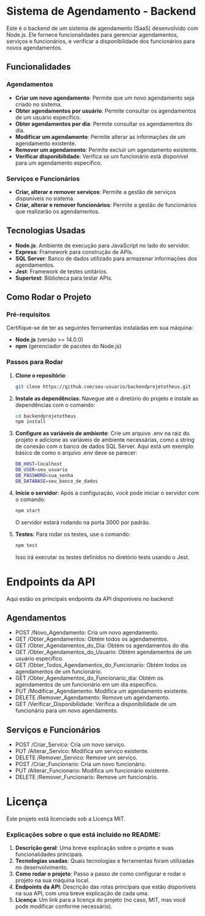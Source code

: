 # Sistema de Agendamento - Backend

Este é o backend de um sistema de agendamento (SaaS) desenvolvido com Node.js. Ele fornece funcionalidades para gerenciar agendamentos, serviços e funcionários, e verificar a disponibilidade dos funcionários para novos agendamentos.

## Funcionalidades

### Agendamentos
- **Criar um novo agendamento**: Permite que um novo agendamento seja criado no sistema.
- **Obter agendamentos por usuário**: Permite consultar os agendamentos de um usuário específico.
- **Obter agendamentos por dia**: Permite consultar os agendamentos do dia.
- **Modificar um agendamento**: Permite alterar as informações de um agendamento existente.
- **Remover um agendamento**: Permite excluir um agendamento existente.
- **Verificar disponibilidade**: Verifica se um funcionário está disponível para um agendamento específico.

### Serviços e Funcionários
- **Criar, alterar e remover serviços**: Permite a gestão de serviços disponíveis no sistema.
- **Criar, alterar e remover funcionários**: Permite a gestão de funcionários que realizarão os agendamentos.

## Tecnologias Usadas

- **Node.js**: Ambiente de execução para JavaScript no lado do servidor.
- **Express**: Framework para construção de APIs.
- **SQL Server**: Banco de dados utilizado para armazenar informações dos agendamentos.
- **Jest**: Framework de testes unitários.
- **Supertest**: Biblioteca para testar APIs.

## Como Rodar o Projeto

### Pré-requisitos
Certifique-se de ter as seguintes ferramentas instaladas em sua máquina:
- **Node.js** (versão >= 14.0.0)
- **npm** (gerenciador de pacotes do Node.js)

### Passos para Rodar

1. **Clone o repositório**:

   ```bash
   git clone https://github.com/seu-usuario/backendprojetotheus.git
   ```

2. **Instale as dependências**:
    Navegue até o diretório do projeto e instale as dependências com o comando:
    ```bash
    cd backendprojetotheus
    npm install
   ```

3. **Configure as variáveis de ambiente**:
    Crie um arquivo .env na raiz do projeto e adicione as variáveis de ambiente necessárias, como a string de conexão com o banco de dados SQL Server. Aqui está um exemplo básico de como o arquivo .env deve se parecer:
    ```bash
    DB_HOST=localhost
    DB_USER=seu_usuario
    DB_PASSWORD=sua_senha
    DB_DATABASE=seu_banco_de_dados
    ```

4. **Inicie o servidor**:
    Após a configuração, você pode iniciar o servidor com o comando:
    ```bash
    npm start
    ```
    O servidor estará rodando na porta 3000 por padrão.

5. **Testes**:
    Para rodar os testes, use o comando:
    ```bash
    npm test
    ```
    Isso irá executar os testes definidos no diretório tests usando o Jest.


# Endpoints da API
Aqui estão os principais endpoints da API disponíveis no backend:

## Agendamentos
* POST /Novo_Agendamento: Cria um novo agendamento.
* GET /Obter_Agendamentos: Obtém todos os agendamentos.
* GET /Obter_Agendamentos_do_Dia: Obtém os agendamentos do dia.
* GET /Obter_Agendamentos_do_Usuario: Obtém agendamentos de um usuário específico.
* GET /Obter_Todos_Agendamentos_do_Funcionario: Obtém todos os agendamentos de um funcionário.
* GET /Obter_Agendamentos_do_Funcionario_dia: Obtém os agendamentos de um funcionário em um dia específico.
* PUT /Modificar_Agendamento: Modifica um agendamento existente.
* DELETE /Remover_Agendamento: Remove um agendamento.
* GET /Verificar_Disponibilidade: Verifica a disponibilidade de um funcionário para um novo agendamento.

## Serviços e Funcionários
* POST /Criar_Servico: Cria um novo serviço.
* PUT /Alterar_Servico: Modifica um serviço existente.
* DELETE /Remover_Servico: Remove um serviço.
* POST /Criar_Funcionario: Cria um novo funcionário.
* PUT /Alterar_Funcionario: Modifica um funcionário existente.
* DELETE /Remover_Funcionario: Remove um funcionário.

# Licença
Este projeto está licenciado sob a Licença MIT.

### Explicações sobre o que está incluído no README:

1. **Descrição geral**: Uma breve explicação sobre o projeto e suas funcionalidades principais.
2. **Tecnologias usadas**: Quais tecnologias e ferramentas foram utilizadas no desenvolvimento.
3. **Como rodar o projeto**: Passo a passo de como configurar e rodar o projeto na sua máquina local.
4. **Endpoints da API**: Descrição das rotas principais que estão disponíveis na sua API, com uma breve explicação de cada uma.
5. **Licença**: Um link para a licença do projeto (no caso, MIT, mas você pode modificar conforme necessário).
